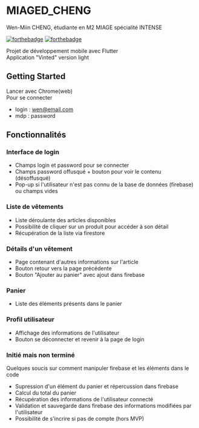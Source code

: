 # MIAGED_CHENG
Wen-Miin CHENG, étudiante en M2 MIAGE spécialité INTENSE <br/>

[![forthebadge](https://forthebadge.com/images/badges/powered-by-overtime.svg)](https://forthebadge.com)  [![forthebadge](https://forthebadge.com/images/badges/powered-by-coders-sweat.svg)](https://forthebadge.com)

Projet de développement mobile avec Flutter <br/>
Application "Vinted" version light <br/>

## Getting Started
Lancer avec Chrome(web) <br/>
Pour se connecter <br/>
- login : wen@email.com <br/>
- mdp : password <br/>

## Fonctionnalités 

### Interface de login 
- Champs login et password pour se connecter 
- Champs password offusqué + bouton pour voir le contenu (désoffusqué)
- Pop-up si l'utilisateur n'est pas connu de la base de données (firebase) ou champs vides

### Liste de vêtements
- Liste déroulante des articles disponibles
- Possibilité de cliquer sur un produit pour accéder à son détail
- Récupération de la liste via firestore

### Détails d'un vêtement 
- Page contenant d'autres informations sur l'article 
- Bouton retour vers la page précédente 
- Bouton "Ajouter au panier" avec ajout dans firebase

### Panier 
- Liste des éléments présents dans le panier 

### Profil utilisateur 
- Affichage des informations de l'utilisateur 
- Bouton se déconnecter et revenir à la page de login

### Initié mais non terminé 
Quelques soucis sur comment manipuler firebase et les éléments dans le code
- Supression d'un élément du panier et répercussion dans firebase 
- Calcul du total du panier
- Récupération des informations de l'utilisateur connecté
- Validation et sauvegarde dans firebase des informations modifiées par l'utilisateur
- Possibilité de s'incrire si pas de compte (hors MVP)

